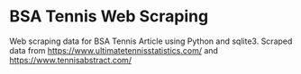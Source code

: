 # BSA Tennis Web Scraping
 Web scraping data for BSA Tennis Article using Python and sqlite3. Scraped data from https://www.ultimatetennisstatistics.com/ and https://www.tennisabstract.com/
